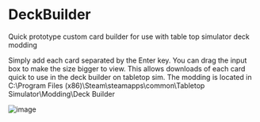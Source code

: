 # DeckBuilder
Quick prototype custom card builder for use with table top simulator deck modding

Simply add each card separated by the Enter key. You can drag the input box to make the size bigger to view. This allows downloads of each card quick to use in the deck builder on tabletop sim. The modding is located in C:\Program Files (x86)\Steam\steamapps\common\Tabletop Simulator\Modding\Deck Builder

![image](https://github.com/user-attachments/assets/fbe6549b-7a37-4ea2-ae08-4d347989c4af)
